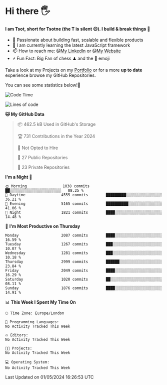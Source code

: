 # Hi there :raised_hand_with_fingers_splayed:
#### I am Tsot, short for Tsotne (the T is silent :wink:). I build & break things :space_invader:
- :telescope: Passionate about building fast, scalable and flexible products
- :seedling: I am currently learning the latest JavaScript framework 
- :mailbox: How to reach me: [@My LinkedIn](https://www.linkedin.com/in/tsotne-gvadzabia/) or [@My Website](https://tsotne.co.uk/contact)
- :zap: Fun Fact: Big Fan of chess ♟ and the 👾 emoji

Take a look at my Projects on my [Portfolio](https://tsotne.co.uk/) or for a more **up to date** experience browse my GitHub Repositories.

You can see some statistics below!:space_invader:
<!--START_SECTION:waka-->
![Code Time](http://img.shields.io/badge/Code%20Time-761%20hrs%202%20mins-blue)

![Lines of code](https://img.shields.io/badge/From%20Hello%20World%20I%27ve%20Written-5.6%20million%20lines%20of%20code-blue)

**🐱 My GitHub Data** 

> 📦 462.5 kB Used in GitHub's Storage 
 > 
> 🏆 731 Contributions in the Year 2024
 > 
> 🚫 Not Opted to Hire
 > 
> 📜 27 Public Repositories 
 > 
> 🔑 23 Private Repositories 
 > 
**I'm a Night 🦉** 

```text
🌞 Morning                1038 commits        ██░░░░░░░░░░░░░░░░░░░░░░░   08.25 % 
🌆 Daytime                4555 commits        █████████░░░░░░░░░░░░░░░░   36.21 % 
🌃 Evening                5165 commits        ██████████░░░░░░░░░░░░░░░   41.06 % 
🌙 Night                  1821 commits        ████░░░░░░░░░░░░░░░░░░░░░   14.48 % 
```
📅 **I'm Most Productive on Thursday** 

```text
Monday                   2087 commits        ████░░░░░░░░░░░░░░░░░░░░░   16.59 % 
Tuesday                  1267 commits        ███░░░░░░░░░░░░░░░░░░░░░░   10.07 % 
Wednesday                1281 commits        ███░░░░░░░░░░░░░░░░░░░░░░   10.18 % 
Thursday                 2999 commits        ██████░░░░░░░░░░░░░░░░░░░   23.84 % 
Friday                   2049 commits        ████░░░░░░░░░░░░░░░░░░░░░   16.29 % 
Saturday                 1020 commits        ██░░░░░░░░░░░░░░░░░░░░░░░   08.11 % 
Sunday                   1876 commits        ████░░░░░░░░░░░░░░░░░░░░░   14.91 % 
```


📊 **This Week I Spent My Time On** 

```text
🕑︎ Time Zone: Europe/London

💬 Programming Languages: 
No Activity Tracked This Week

🔥 Editors: 
No Activity Tracked This Week

🐱‍💻 Projects: 
No Activity Tracked This Week

💻 Operating System: 
No Activity Tracked This Week
```


 Last Updated on 01/05/2024 16:26:53 UTC
<!--END_SECTION:waka-->
